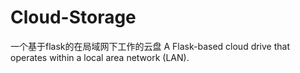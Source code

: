 # Cloud-Storage
一个基于flask的在局域网下工作的云盘   A Flask-based cloud drive that operates within a local area network (LAN).

